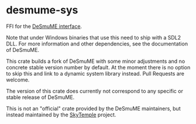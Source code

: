 desmume-sys
===========

FFI for the [DeSmuME interface](https://github.com/tasemulators/desmume/blob/master/desmume/README.INT).

Note that under Windows binaries that use this need to ship with a SDL2 DLL.
For more information and other dependencies, see the documentation of DeSmuME.

This crate builds a fork of DeSmuME with some minor adjustments and no concrete stable version
number by default. At the moment there is no option to skip this and link to a dynamic system
library instead. Pull Requests are welcome.

The version of this crate does currently not correspond to any specific or stable release of DeSmuME.

This is not an "official" crate provided by the DeSmuME maintainers, but instead maintained by the
[SkyTemple](https://skytemple.org) project.
